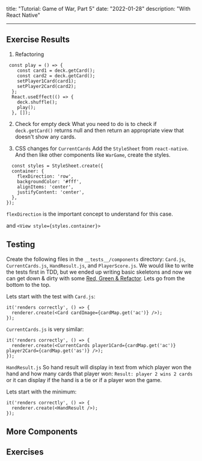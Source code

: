title: "Tutorial: Game of War, Part 5"
date: "2022-01-28"
description: "With React Native"

---

## Exercise Results

1. Refactoring

```
 const play = () => {
    const card1 = deck.getCard();
    const card2 = deck.getCard();
    setPlayer1Card(card1);
    setPlayer2Card(card2);
  };
  React.useEffect(() => {
    deck.shuffle();
    play();
  }, []);
```

2. Check for empty deck
   What you need to do is to check if `deck.getCard()` returns null and then return
   an appropriate view that doesn't show any cards.

3. CSS changes for `CurrentCards`
   Add the `StyleSheet` from `react-native`. And then like other components like `WarGame`, create the styles.

```
  const styles = StyleSheet.create({
  container: {
    flexDirection: 'row',
    backgroundColor: '#fff',
    alignItems: 'center',
    justifyContent: 'center',
  },
});
```

`flexDirection` is the important concept to understand for this case.

and
`<View style={styles.container}>`

## Testing

Create the following files in the `__tests__/components` directory: `Card.js`, `CurrentCards.js`, `HandResult.js`, and `PlayerScore.js`. We would like to write the tests first in TDD, but we ended up writing basic skeletons and now we can get down & dirty with some [Red, Green & Refactor](https://www.codecademy.com/articles/tdd-red-green-refactor).
Lets go from the bottom to the top.

Lets start with the test with `Card.js`:

```
it('renders correctly', () => {
  renderer.create(<Card cardImage={cardMap.get('ac')} />);
});
```

`CurrentCards.js` is very similar:

```
it('renders correctly', () => {
  renderer.create(<CurrentCards player1Card={cardMap.get('ac')} player2Card={cardMap.get('as')} />);
});
```

`HandResult.js`
So hand result will display in text from which player won the hand and how many cards that player won: `Result: player 2 wins 2 cards` or it can display if the hand is a tie or if a player won the game.

Lets start with the minimum:

```
it('renders correctly', () => {
  renderer.create(<HandResult />);
});
```

## More Components

## Exercises
